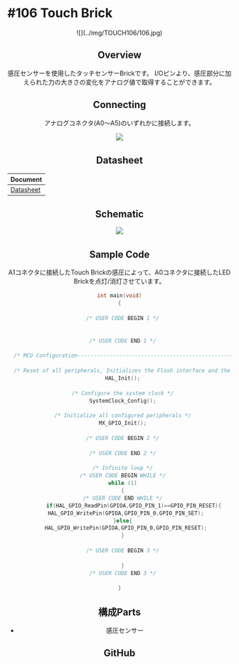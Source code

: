 # #106 Touch Brick
<center>![](../img/TOUCH106/106.jpg)
<!--COLORME-->

## Overview
感圧センサーを使用したタッチセンサーBrickです。
I/Oピンより、感圧部分に加えられた力の大きさの変化をアナログ値で取得することができます。

## Connecting

アナログコネクタ(A0〜A5)のいずれかに接続します。

![](/img/100_analog/connect/106_touch_connect.jpg)

## Datasheet
| Document |
|:--|
| [Datasheet](http://interlinkelectronics.com/datasheets/Datasheet_FSR.pdf) |

## Schematic
![](/img/100_analog/schematic/106_touch.png)

## Sample Code

A1コネクタに接続したTouch Brickの感圧によって、A0コネクタに接続したLED Brickを点灯/消灯させています。

```c
int main(void)
{

  /* USER CODE BEGIN 1 */


  /* USER CODE END 1 */

  /* MCU Configuration----------------------------------------------------------*/

  /* Reset of all peripherals, Initializes the Flash interface and the Systick. */
  HAL_Init();

  /* Configure the system clock */
  SystemClock_Config();

  /* Initialize all configured peripherals */
  MX_GPIO_Init();

  /* USER CODE BEGIN 2 */

  /* USER CODE END 2 */

  /* Infinite loop */
  /* USER CODE BEGIN WHILE */
  while (1)
  {
  /* USER CODE END WHILE */
		 if(HAL_GPIO_ReadPin(GPIOA,GPIO_PIN_1)==GPIO_PIN_RESET){
    HAL_GPIO_WritePin(GPIOA,GPIO_PIN_0,GPIO_PIN_SET);
  }else{
    HAL_GPIO_WritePin(GPIOA,GPIO_PIN_0,GPIO_PIN_RESET);
  }

  /* USER CODE BEGIN 3 */

  }
  /* USER CODE END 3 */

}

```

## 構成Parts
- 感圧センサー

## GitHub
